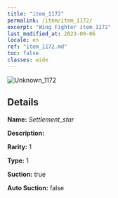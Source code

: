 ```yaml
---
title: "item_1172"
permalink: /item/item_1172/
excerpt: "Wing Fighter item_1172"
last_modified_at: 2023-09-06
locale: en
ref: "item_1172.md"
toc: false
classes: wide
---
```



 ![Unknown_1172](/images/item/Settlement_star_p.png)



## Details

 **Name:** *Settlement_star* 

 **Description:** 

 **Rarity:** 1 

 **Type:** 1 

 **Suction:** true 

 **Auto Suction:** false 



